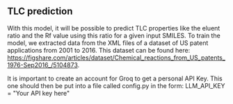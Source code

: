 ## TLC prediction

With this model, it will be possible to predict TLC properties like the eluent ratio and the Rf value using this ratio for a given input SMILES.
To train the model, we extracted data from the XML files of a dataset of US patent applications from 2001 to 2016. This dataset can be found here: https://figshare.com/articles/dataset/Chemical_reactions_from_US_patents_1976-Sep2016_/5104873.

It is important to create an account for Groq to get a personal API Key. This one should then be put into a file called config.py in the form: LLM_API_KEY = "Your API key here"
